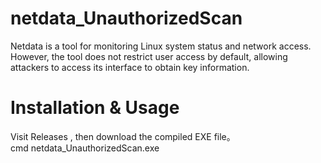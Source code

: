 # netdata_UnauthorizedScan
Netdata is a tool for monitoring Linux system status and network access. However, the tool does not restrict user access by default, allowing attackers to access its interface to obtain key information.
# Installation & Usage  
Visit Releases , then download the compiled EXE file。  
cmd netdata_UnauthorizedScan.exe  
